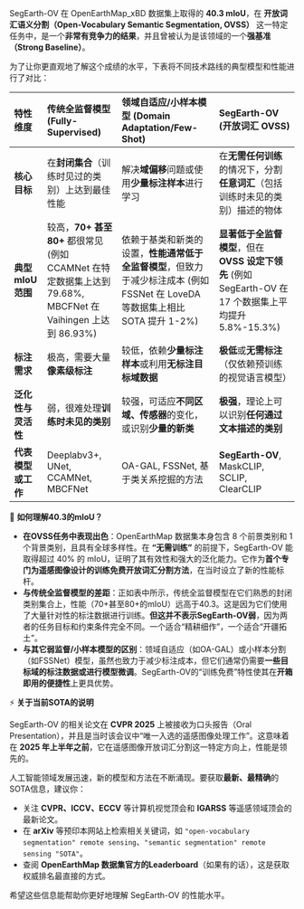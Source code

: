 SegEarth-OV 在 OpenEarthMap_xBD 数据集上取得的 **40.3 mIoU**，在 **开放词汇语义分割（Open-Vocabulary Semantic Segmentation, OVSS）** 这一特定任务中，是一个**非常有竞争力的结果**，并且曾被认为是该领域的一个**强基准（Strong Baseline）**。

为了让你更直观地了解这个成绩的水平，下表将不同技术路线的典型模型和性能进行了对比：

| 特性维度          | 传统全监督模型 (Fully-Supervised)                                                                                              | 领域自适应/小样本模型 (Domain Adaptation/Few-Shot)                                                                 | **SegEarth-OV (开放词汇 OVSS)**                                                                                   |
| :---------------- | :----------------------------------------------------------------------------------------------------------------------------- | :----------------------------------------------------------------------------------------------------------------- | :------------------------------------------------------------------------------------------------------------------ |
| **核心目标**      | 在**封闭集合**（训练时见过的类别）上达到最佳性能                                                                                 | 解决**域偏移**问题或使用**少量标注样本**进行学习                                                                       | 在**无需任何训练**的情况下，分割**任意词汇**（包括训练时未见的类别）描述的物体                                                |
| **典型 mIoU 范围** | 较高，**70+ 甚至 80+** 都很常见 (例如 CCAMNet 在特定数据集上达到 79.68%, MBCFNet 在 Vaihingen 上达到 86.93%) | 依赖于基类和新类的设置，**性能通常低于全监督模型**，但致力于减少标注成本 (例如 FSSNet 在 LoveDA 等数据集上相比 SOTA 提升 1-2%) | **显著低于全监督模型**，但在 **OVSS 设定下领先** (例如 SegEarth-OV 在 17 个数据集上平均提升 5.8%-15.3%) |
| **标注需求**      | 极高，需要大量**像素级标注**                                                                                                     | 较低，依赖**少量标注样本**或利用**无标注目标域数据**                                                                   | **极低**或**无需标注**（仅依赖预训练的视觉语言模型）                                                                      |
| **泛化性与灵活性** | 弱，很难处理**训练时未见的类别**                                                                                                 | 较强，可适应**不同区域、传感器**的变化，或识别**少量的新类**                                                               | **极强**，理论上可以识别**任何通过文本描述的类别**                                                                       |
| **代表模型或工作** | Deeplabv3+, UNet, CCAMNet, MBCFNet                                                                        | OA-GAL, FSSNet, 基于类关系挖掘的方法                                                | **SegEarth-OV**, MaskCLIP, SCLIP, ClearCLIP                                                                 |

🧠 **如何理解40.3的mIoU？**

*   **在OVSS任务中表现出色**：OpenEarthMap 数据集本身包含 8 个前景类别和 1 个背景类别，且具有全球多样性。在 **“无需训练”** 的前提下，SegEarth-OV 能取得超过 40% 的 mIoU，证明了其有效性和强大的泛化能力。它作为**首个专门为遥感图像设计的训练免费开放词汇分割方法**，在当时设立了新的性能标杆。
*   **与传统全监督模型的差距**：正如表中所示，传统全监督模型在它们熟悉的封闭类别集合上，性能（70+甚至80+的mIoU）远高于40.3。这是因为它们使用了大量针对性的标注数据进行训练。**但这并不表示SegEarth-OV弱**，因为两者的任务目标和约束条件完全不同。一个适合“精耕细作”，一个适合“开疆拓土”。
*   **与其它弱监督/小样本模型的区别**：领域自适应（如OA-GAL）或小样本分割（如FSSNet）模型，虽然也致力于减少标注成本，但它们通常仍需要**一些目标域的标注数据或进行模型微调**。SegEarth-OV的“训练免费”特性使其在**开箱即用的便捷性**上更具优势。

⚡ **关于当前SOTA的说明**

SegEarth-OV 的相关论文在 **CVPR 2025** 上被接收为口头报告（Oral Presentation），并且是当时该会议中“唯一入选的遥感图像处理工作”。这意味着在 **2025 年上半年之前**，它在遥感图像开放词汇分割这一特定方向上，性能是领先的。

人工智能领域发展迅速，新的模型和方法在不断涌现。要获取**最新、最精确**的SOTA信息，建议你：
*  关注 **CVPR、ICCV、ECCV** 等计算机视觉顶会和 **IGARSS** 等遥感领域顶会的最新论文。
*  在 **arXiv** 等预印本网站上检索相关关键词，如 `"open-vocabulary segmentation" remote sensing`、`"semantic segmentation" remote sensing "SOTA"`。
*  查阅 **OpenEarthMap 数据集官方的Leaderboard**（如果有的话），这是获取权威排名最直接的方式。

希望这些信息能帮助你更好地理解 SegEarth-OV 的性能水平。